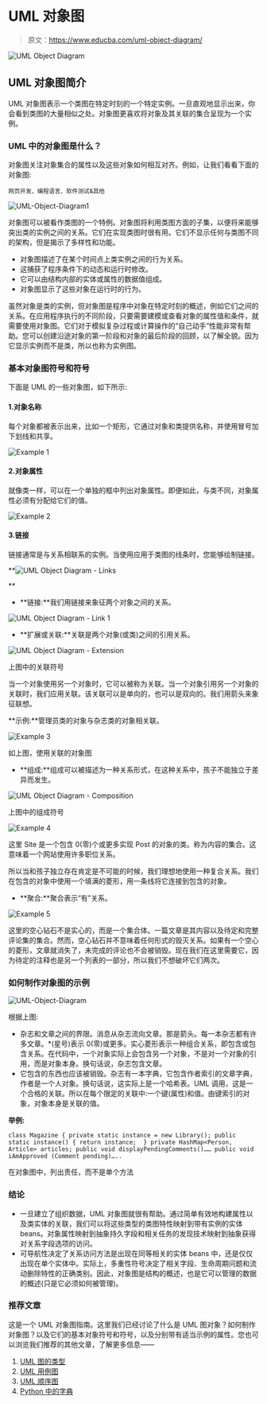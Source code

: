 # UML 对象图

> 原文：<https://www.educba.com/uml-object-diagram/>

![UML Object Diagram](img/c2dc5fee73d7f5bdf56f3719d05dbdb5.png)



## UML 对象图简介

UML 对象图表示一个类图在特定时刻的一个特定实例。一旦直观地显示出来，你会看到类图的大量相似之处。对象图更喜欢将对象及其关联的集合呈现为一个实例。

### UML 中的对象图是什么？

对象图关注对象集合的属性以及这些对象如何相互对齐。例如，让我们看看下面的对象图:

<small>网页开发、编程语言、软件测试&其他</small>

![UML-Object-Diagram1](img/f4d0a0e8ca81b1e032002f76bc497a65.png)



对象图可以被看作类图的一个特例。对象图将利用类图方面的子集，以便将来能够突出类的实例之间的关系。它们在实现类图时很有用。它们不显示任何与类图不同的架构，但是揭示了多样性和功能。

*   对象图描述了在某个时间点上类实例之间的行为关系。
*   这捕获了程序条件下的动态和运行时修改。
*   它可以由结构内部的实体或属性的数据值组成。
*   对象图显示了这些对象在运行时的行为。

虽然对象是类的实例，但对象图是程序中对象在特定时刻的概述，例如它们之间的关系。在应用程序执行的不同阶段，只要需要建模或查看对象的属性值和条件，就需要使用对象图。它们对于模拟复杂过程或计算操作的“自己动手”性能非常有帮助。您可以创建沿途对象的第一阶段和对象的最后阶段的回顾，以了解全貌。因为它显示实例而不是类，所以也称为实例图。

### 基本对象图符号和符号

下面是 UML 的一些对象图，如下所示:

#### 1.对象名称

每个对象都被表示出来，比如一个矩形，它通过对象和类提供名称，并使用冒号加下划线和共享。

![Example 1](img/290525f0668dcdd6d95a3cccb4148937.png)



#### 2.对象属性

就像类一样，可以在一个单独的框中列出对象属性。即便如此，与类不同，对象属性必须有分配给它们的值。

![Example 2](img/47917bf23b3dbc788683380b4d53f460.png)



#### 3.链接

链接通常是与关系相联系的实例。当使用应用于类图的线条时，您能够绘制链接。

**![UML Object Diagram - Links](img/3d49638976ba00d14e7947b45bcda6d6.png)

** 

*   **链接:**我们用链接来象征两个对象之间的关系。

![UML Object Diagram - Link 1](img/0b8aa182fe994a66631f08485cb6fd99.png)



*   **扩展或关联:**关联是两个对象(或类)之间的引用关系。

![UML Object Diagram - Extension](img/7792b58fcc38bd18159d12cff797b30c.png)



上图中的关联符号

当一个对象使用另一个对象时，它可以被称为关联。当一个对象引用另一个对象的关联时，我们应用关联。该关联可以是单向的，也可以是双向的。我们用箭头来象征联想。

**示例:**管理员类的对象与杂志类的对象相关联。

![Example 3](img/f0b2057ceda4713a523b1f0730fc2a85.png)



如上图，使用关联的对象图

*   **组成:**组成可以被描述为一种关系形式，在这种关系中，孩子不能独立于差异而发生。

![UML Object Diagram - Composition](img/98dd2258e34d67032090482ba4d558b0.png)



上图中的组成符号

![Example 4](img/66799290db8720ea3d5d3e93b75acad4.png)



这里 Site 是一个包含 0(零)个或更多实现 Post 的对象的类。称为内容的集合。这意味着一个网站使用许多职位关系。

所以当和孩子独立存在肯定是不可能的时候，我们理想地使用一种复合关系。我们在包含的对象中使用一个填满的菱形，用一条线将它连接到包含的对象。

*   **聚合:**聚合表示“有”关系。

![Example 5](img/8c93bb8d13b1c25864ed32273b9c67d0.png)



这里的空心钻石不是实心的，而是一个集合体。一篇文章是其内容以及待定和完整评论集的集合。然而，空心钻石并不意味着任何形式的毁灭关系。如果有一个空心的菱形，文章就消失了，未完成的评论也不会被销毁。现在我们在这里需要它，因为待定的注释也是另一个列表的一部分，所以我们不想破坏它们两次。

### 如何制作对象图的示例

![UML-Object-Diagram](img/b9f89e32feb9b13c5e99707c90bb4c1a.png)



根据上图:

*   杂志和文章之间的界限。消息从杂志流向文章。那是箭头。每一本杂志都有许多文章。*(星号)表示 0(零)或更多。实心菱形表示一种组合关系，即包含或包含关系。在代码中，一个对象实际上会包含另一个对象，不是对一个对象的引用，而是对象本身。换句话说，杂志包含文章。
*   它包含的东西也应该被销毁。杂志有一本字典，它包含作者索引的文章字典，作者是一个人对象。换句话说，这实际上是一个哈希表。UML 调用，这是一个合格的关联。所以在每个限定的关联中:一个键(属性)和值。由键索引的对象，对象本身是关联的值。

**举例:**

`class Magazine {
private static instance = new Library();
public static instance() { return instance;  }
private HashMap<Person, Article> articles;
public void displayPendingComments()……
public void iAmApproved (Comment pending)…..`

在对象图中，列出责任，而不是单个方法

### 结论

*   一旦建立了组织数据，UML 对象图就很有帮助。通过简单有效地构建属性以及类实体的关联，我们可以将这些类型的类图特性映射到带有实例的实体 beans。对象属性映射到抽象持久字段和相关任务的发现技术映射到抽象获得对关系字段选项的访问。
*   可导航性决定了关系访问方法是出现在同等相关的实体 beans 中，还是仅仅出现在单个实体中。实际上，多重性符号决定了相关字段、生命周期问题和流动删除特性的正确类别。因此，对象图是结构的概述，也是它可以管理的数据的概述(只是它必须如何被管理)。

### 推荐文章

这是一个 UML 对象图指南。这里我们已经讨论了什么是 UML 图对象？如何制作对象图？以及它们的基本对象符号和符号，以及分别带有适当示例的属性。您也可以浏览我们推荐的其他文章，了解更多信息——

1.  [UML 图的类型](https://www.educba.com/types-of-uml-diagrams/)
2.  [UML 用例图](https://www.educba.com/uml-use-case-diagram/)
3.  [UML 顺序图](https://www.educba.com/uml-sequence-diagram/)
4.  [Python 中的字典](https://www.educba.com/dictionary-in-python/)





